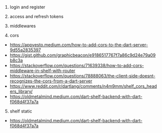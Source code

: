 1. login and register

2. access and refresh tokens

3. middlewares 

4. cors
- https://appvesto.medium.com/how-to-add-cors-to-the-dart-server-9d55a2835397
- https://gist.github.com/graphicbeacon/e9186517767f7a86c9d24e79a09b8c3a
- https://stackoverflow.com/questions/71639338/how-to-add-cors-middleware-in-shelf-with-router 
- https://stackoverflow.com/questions/78888063/the-client-side-doesnt-recognizes-the-cors-from-a-dart-server
- https://www.reddit.com/r/dartlang/comments/n4m9mm/shelf_cors_headers_library/
- https://oldmetalmind.medium.com/dart-shelf-backend-with-dart-f068d4f37a7a

5. shelf static
- https://oldmetalmind.medium.com/dart-shelf-backend-with-dart-f068d4f37a7a